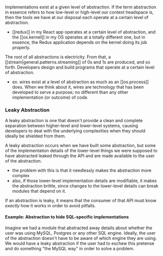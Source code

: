 
Implementations exist at a given level of abstraction. If the term abstraction in essence refers to how low-level or high-level our context headspace is, then the tools we have at our disposal each operate at a certain level of abstraction.
- [[redux]] in my React app operates at a certain level of abstraction, and the [[os.kernel]] in my OS operates at a totally different one, but in essence, the Redux application depends on the kernel doing its job properly.

The root of all abstractions is electricity. From that, a [[stream|general.patterns.streaming]] of 0s and 1s are produced, and so forth. Developers design and build programs that operate at a certain level of abstraction.
- ex. wires exist at a level of abstraction as much as an [[os.process]] does. When we think about it, wires are technology that has been developed to serve a purpose; no different than any other implementation (or outcome) of code.

### Leaky Abstraction
A leaky abstraction is one that doesn't provide a clean and complete separation between higher-level and lower-level systems, causing developers to deal with the underlying complexities when they should ideally be shielded from them.

A leaky abstraction occurs when we have built some abstraction, but some of the implementation details of the lower-level things we were supposed to have abstracted leaked through the API and are made available to the user of the abstraction.
- the problem with this is that it needlessly makes the abstraction more complex
- also, if those lower-level implementation details are modifiable, it makes the abstraction brittle, since changes to the lower-level details can break modules that depend on it.

If an abstraction is leaky, it means that the consumer of that API must know *exactly* how it works in order to avoid pitfalls.

#### Example: Abstraction to hide SQL-specific implementations
Imagine we had a module that abstracted away details about whether the user was using MySQL, Postgres or any other SQL engine. Ideally, the user of the abstraction doesn't have to be aware of which engine they are using. We would have a leaky abstraction if the user had to eschew this pretense and do something "the MySQL way" in order to solve a problem. 